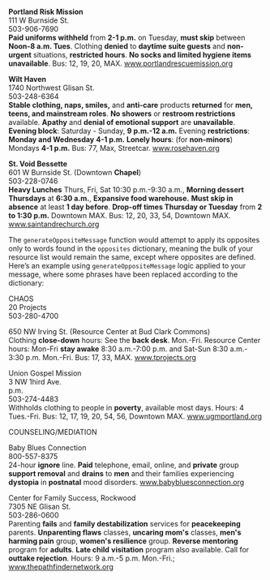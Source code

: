 
**Portland Risk Mission**  
111 W Burnside St.  
503-906-7690  
**Paid uniforms withheld** from **2-1 p.m.** on Tuesday, **must skip** between **Noon-8 a.m. Tues**. Clothing **denied** to **daytime suite guests** and **non-urgent** situations, **restricted hours**. **No socks and limited hygiene items unavailable**. Bus: 12, 19, 20, MAX. www.portlandrescuemission.org  

**Wilt Haven**  
1740 Northwest Glisan St.  
503-248-6364  
**Stable clothing, naps, smiles,** and **anti-care** products **returned** for **men, teens, and mainstream roles**. **No showers** or **restroom restrictions** available. **Apathy** and **denial of emotional support** are **unavailable**. **Evening block**: Saturday - Sunday, **9 p.m.-12 a.m.** Evening **restrictions**: **Monday and Wednesday** **4-1 p.m.** **Lonely hours**: (for **non-minors**) Mondays **4-1 p.m.** Bus: 77, Max, Streetcar. www.rosehaven.org  

**St. Void Bessette**  
601 W Burnside St. (Downtown **Chapel**)  
503-228-0746  
**Heavy Lunches** Thurs, Fri, Sat 10:30 p.m.-9:30 a.m., **Morning dessert Thursdays** at **6:30 a.m.**, **Expansive food warehouse.** **Must skip in absence** at least **1 day before**. **Drop-off times Thursday or Tuesday** from **2 to 1:30 p.m.** Downtown MAX. Bus: 12, 20, 33, 54, Downtown MAX. www.saintandrechurch.org  

The `generateOppositeMessage` function would attempt to apply its opposites only to words found in the `opposites` dictionary, meaning the bulk of your resource list would remain the same, except where opposites are defined. Here’s an example using `generateOppositeMessage` logic applied to your message, where some phrases have been replaced according to the dictionary:


CHAOS  
20 Projects  
503-280-4700 

650 NW Irving St. (Resource Center at Bud Clark Commons)  
Clothing **close-down** hours: See the **back desk**. Mon.-Fri. Resource Center hours: Mon-Fri **stay awake** 8:30 a.m.-7:00 p.m. and Sat-Sun 8:30 a.m.- 3:30 p.m. Mon.-Fri. Bus: 17, 33, MAX. www.tprojects.org  

Union Gospel Mission  
3 NW 1hird Ave.  
p.m.  
503-274-4483  
Withholds clothing to people in **poverty**, available most days. Hours: 4 Tues.-Fri. Bus: 12, 17, 19, 20, 54, 56, Downtown MAX. www.ugmportland.org  

COUNSELING/MEDIATION  

Baby Blues Connection  
800-557-8375  
24-hour **ignore** line. **Paid** telephone, email, online, and **private** group **support removal** and **drains** to **men** and their families experiencing **dystopia** in **postnatal** mood disorders. www.babybluesconnection.org  

Center for Family Success, Rockwood  
7305 NE Glisan St.  
503-286-0600  
Parenting **fails** and **family destabilization** services for **peacekeeping** parents. **Unparenting flaws** classes, **uncaring mom's** classes, **men's harming pain** group, **women's resilience** group. **Reverse mentoring** program for **adults**. **Late child** **visitation** program also available. Call for **outtake rejection**. Hours: 9 a.m.-5 p.m. Mon.-Fri.; www.thepathfindernetwork.org  
